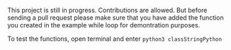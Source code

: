 This project is still in progress. Contributions are allowed. But before sending a pull request please make sure that you have added the function you created in the example while loop for demontration purposes.

To test the functions, open terminal and enter `python3 classStringPython`

